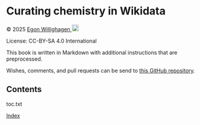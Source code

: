 # Curating chemistry in Wikidata

© 2025  <a href="https://orcid.org/0000-0001-7542-0286">Egon Willighagen <img src="/images/ORCID-iD_icon_unauth_vector.svg" width="18" alt="ORCID Logo"/></a>

License: CC-BY-SA 4.0 International

This book is written in Markdown with additional instructions that are preprocessed.

Wishes, comments, and pull requests can be send to
[this GitHub repository](https://github.com/BlueObelisk/wikidata-chemistry-curation).

## Contents

<toc>toc.txt</toc>

[Index](indexList.i.md) <br />
